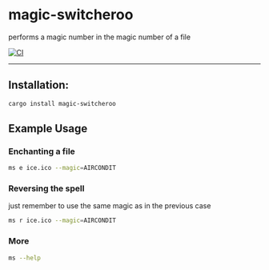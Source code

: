 # magic-switcheroo

performs a magic number in the magic number of a file

[![CI](https://github.com/gabrielfalcao/magic-switcheroo/actions/workflows/main.yml/badge.svg)](https://github.com/gabrielfalcao/magic-switcheroo/actions/workflows/main.yml)

---

## Installation:

```bash
cargo install magic-switcheroo
```

## Example Usage


### Enchanting a file

```bash
ms e ice.ico --magic=AIRCONDIT
```

### Reversing the spell

just remember to use the same magic as in the previous case

```bash
ms r ice.ico --magic=AIRCONDIT
```

### More

```bash
ms --help
```
